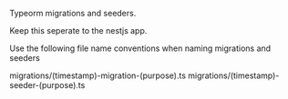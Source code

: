 Typeorm migrations and seeders.

Keep this seperate to the nestjs app.

Use the following file name conventions when naming migrations and seeders

migrations/(timestamp)-migration-(purpose).ts
migrations/(timestamp)-seeder-(purpose).ts
